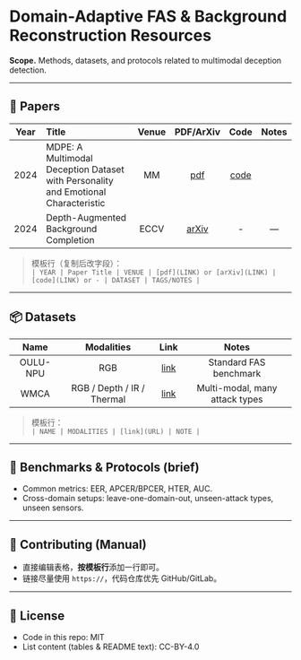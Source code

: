 # Domain-Adaptive FAS & Background Reconstruction Resources

**Scope.** Methods, datasets, and protocols related to multimodal deception detection.



---

## 📄 Papers

| Year | Title | Venue | PDF/ArXiv | Code | Notes |
|:---:|:------|:-----:|:---------:|:----:|:-----:|
| 2024 | MDPE: A Multimodal Deception Dataset with Personality and Emotional Characteristic | MM | [pdf](https://example.com) | [code](https://github.com/xxx) | |
| 2024 | Depth-Augmented Background Completion | ECCV | [arXiv](https://arxiv.org/abs/2407.00001) | - | — | depth, reconstruction |

> 模板行（复制后改字段）：  
> `| YEAR | Paper Title | VENUE | [pdf](LINK) or [arXiv](LINK) | [code](LINK) or - | DATASET | TAGS/NOTES |`

---

## 📦 Datasets

| Name | Modalities | Link | Notes |
|:----:|:----------:|:----:|:-----:|
| OULU-NPU | RGB | [link](https://example.com) | Standard FAS benchmark |
| WMCA | RGB / Depth / IR / Thermal | [link](https://example.com) | Multi-modal, many attack types |

> 模板行：  
> `| NAME | MODALITIES | [link](URL) | NOTE |`

---

## 🧪 Benchmarks & Protocols (brief)
- Common metrics: EER, APCER/BPCER, HTER, AUC.
- Cross-domain setups: leave-one-domain-out, unseen-attack types, unseen sensors.

---

## 🤝 Contributing (Manual)
- 直接编辑表格，**按模板行**添加一行即可。
- 链接尽量使用 `https://`，代码仓库优先 GitHub/GitLab。

---

## 📜 License
- Code in this repo: MIT  
- List content (tables & README text): CC-BY-4.0
